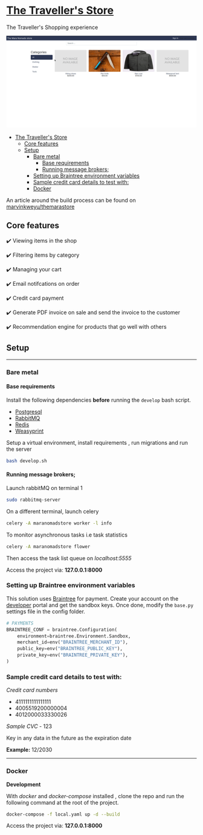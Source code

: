 # [The Traveller's Store](https://www.marvinkweyu.net/projects/the_travellers_store)

The Traveller's Shopping experience


![The Traveller](./screens/marastorereview.gif)
- [The Traveller's Store](#the-travellers-store)
  - [Core features](#core-features)
  - [Setup](#setup)
    - [Bare metal](#bare-metal)
      - [Base requirements](#base-requirements)
      - [Running message brokers;](#running-message-brokers)
    - [Setting up Braintree environment variables](#setting-up-braintree-environment-variables)
    - [Sample credit card details to test with:](#sample-credit-card-details-to-test-with)
    - [Docker](#docker)



An article around the build process can be found on [marvinkweyu/themarastore](https://www.marvinkweyu.net/projects/the_travellers_store)
## Core features
:heavy_check_mark: Viewing items in the shop

:heavy_check_mark: Filtering items by category

:heavy_check_mark: Managing your cart

:heavy_check_mark: Email notifcations on order

:heavy_check_mark: Credit card payment

:heavy_check_mark: Generate PDF invoice on sale and send the invoice to the customer

:heavy_check_mark: Recommendation engine for products that go well with others


## Setup
---

### Bare metal
#### Base requirements

Install the following dependencies **before** running the `develop` bash script.

- [Postgresql](https://www.postgresql.org/download/)
- [RabbitMQ](https://www.rabbitmq.com/download.html)
- [Redis](https://redis.io/)
- [Weasyprint](https://weasyprint.org/)

Setup a virtual environment, install requirements , run migrations and run the server

```bash
bash develop.sh
```

#### Running message brokers;
Launch rabbitMQ on terminal 1
```bash
sudo rabbitmq-server
```
On a different terminal, launch celery

```bash
celery -A maranomadstore worker -l info
```

To monitor asynchronous tasks i.e task statistics
```bash
celery -A maranomadstore flower
```
Then access the task list queue on *localhost:5555*

Access the project via: **127.0.0.1:8000**


### Setting up Braintree environment variables

This solution uses [Braintree](https://www.braintreepayments.com/) for payment. Create your account on the [developer](https://sandbox.braintreegateway.com) portal and get the sandbox keys. Once done, modify the `base.py` settings file in the config folder.

```python
# PAYMENTS
BRAINTREE_CONF = braintree.Configuration(
    environment=braintree.Environment.Sandbox,
    merchant_id=env("BRAINTREE_MERCHANT_ID"),
    public_key=env("BRAINTREE_PUBLIC_KEY"),
    private_key=env("BRAINTREE_PRIVATE_KEY"),
)

```



### Sample credit card details to test with:

*Credit card numbers*
- 4111111111111111
- 4005519200000004
- 4012000033330026

*Sample CVC* - 123

Key in any data in the future as the expiration date

**Example:**
12/2030

---
### Docker

**Development**

With *docker* and *docker-compose* installed , clone the repo and run the following command at the root of the project.
```bash
docker-compose -f local.yaml up -d --build
```

Access the project via: **127.0.0.1:8000**
